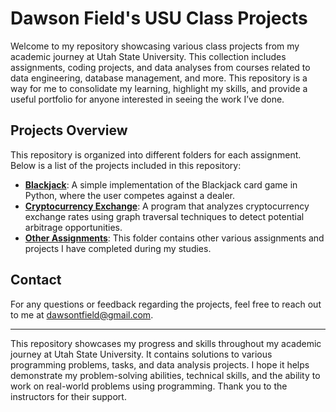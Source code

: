 # Dawson Field's USU Class Projects

Welcome to my repository showcasing various class projects from my academic journey at Utah State University. This collection includes assignments, coding projects, and data analyses from courses related to data engineering, database management, and more. This repository is a way for me to consolidate my learning, highlight my skills, and provide a useful portfolio for anyone interested in seeing the work I’ve done.

## Projects Overview

This repository is organized into different folders for each assignment. Below is a list of the projects included in this repository:

- **[Blackjack](Blackjack/)**: A simple implementation of the Blackjack card game in Python, where the user competes against a dealer.
- **[Cryptocurrency Exchange](cryptocurrency_exchange/)**: A program that analyzes cryptocurrency exchange rates using graph traversal techniques to detect potential arbitrage opportunities.
- **[Other Assignments](other_assignments/)**: This folder contains other various assignments and projects I have completed during my studies.

## Contact

For any questions or feedback regarding the projects, feel free to reach out to me at [dawsontfield@gmail.com](mailto:dawsontfield@gmail.com).

---

This repository showcases my progress and skills throughout my academic journey at Utah State University. It contains solutions to various programming problems, tasks, and data analysis projects. I hope it helps demonstrate my problem-solving abilities, technical skills, and the ability to work on real-world problems using programming. Thank you to the instructors for their support.
